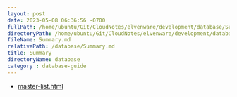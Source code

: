 ```yaml
---
layout: post
date: 2023-05-08 06:36:56 -0700
fullPath: /home/ubuntu/Git/CloudNotes/elvenware/development/database/Summary.md
directoryPath: /home/ubuntu/Git/CloudNotes/elvenware/development/database
fileName: Summary.md
relativePath: /database/Summary.md
title: Summary
directoryName: database
category : database-guide
---
```


* [master-list.html](master-list.html)